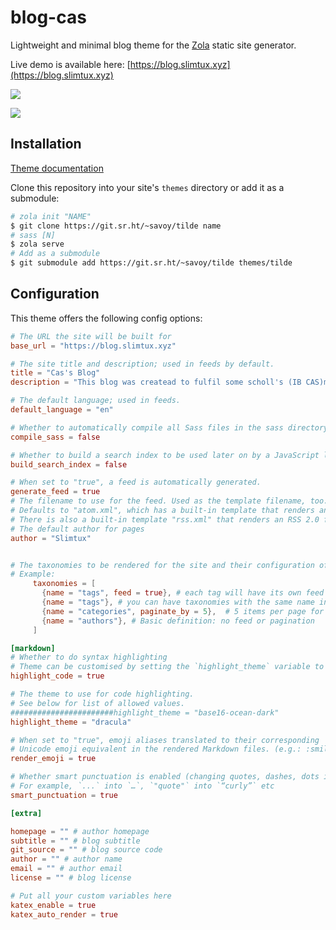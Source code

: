 # blog-cas

Lightweight and minimal blog theme for the [Zola](https://www.getzola.org/)
static site generator.

Live demo is available here:
[https://blog.slimtux.xyz](https://blog.slimtux.xyz)

![](screen_index.png)

![](screen_post.png)

## Installation

[Theme documentation](https://www.getzola.org/documentation/themes/installing-and-using-themes/)

Clone this repository into your site's `themes` directory or add it as a
submodule:

```bash
# zola init "NAME"
$ git clone https://git.sr.ht/~savoy/tilde name
# sass [N]
$ zola serve
# Add as a submodule
$ git submodule add https://git.sr.ht/~savoy/tilde themes/tilde
```

## Configuration

This theme offers the following config options:

```toml
# The URL the site will be built for
base_url = "https://blog.slimtux.xyz"

# The site title and description; used in feeds by default.
title = "Cas's Blog"
description = "This blog was createad to fulfil some scholl's (IB CAS)mandatory stuff."

# The default language; used in feeds.
default_language = "en"

# Whether to automatically compile all Sass files in the sass directory
compile_sass = false

# Whether to build a search index to be used later on by a JavaScript library
build_search_index = false

# When set to "true", a feed is automatically generated.
generate_feed = true
# The filename to use for the feed. Used as the template filename, too.
# Defaults to "atom.xml", which has a built-in template that renders an Atom 1.0 feed.
# There is also a built-in template "rss.xml" that renders an RSS 2.0 feed.
# The default author for pages
author = "Slimtux"


# The taxonomies to be rendered for the site and their configuration of the default languages
# Example:
     taxonomies = [
       {name = "tags", feed = true}, # each tag will have its own feed
       {name = "tags"}, # you can have taxonomies with the same name in multiple languages
       {name = "categories", paginate_by = 5},  # 5 items per page for a term
       {name = "authors"}, # Basic definition: no feed or pagination
     ]

[markdown]
# Whether to do syntax highlighting
# Theme can be customised by setting the `highlight_theme` variable to a theme supported by Zola
highlight_code = true

# The theme to use for code highlighting.
# See below for list of allowed values.
#######################highlight_theme = "base16-ocean-dark"
highlight_theme = "dracula"

# When set to "true", emoji aliases translated to their corresponding
# Unicode emoji equivalent in the rendered Markdown files. (e.g.: :smile: => 😄)
render_emoji = true

# Whether smart punctuation is enabled (changing quotes, dashes, dots in their typographic form)
# For example, `...` into `…`, `"quote"` into `“curly”` etc
smart_punctuation = true

[extra]

homepage = "" # author homepage
subtitle = "" # blog subtitle
git_source = "" # blog source code
author = "" # author name
email = "" # author email
license = "" # blog license

# Put all your custom variables here
katex_enable = true
katex_auto_render = true
```
